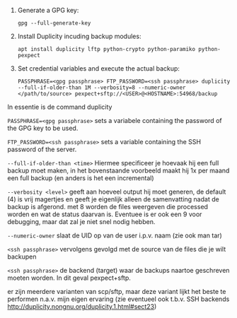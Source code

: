 1. Generate a GPG key:

    ```shell
    gpg --full-generate-key
    ```

2. Install Duplicity incuding backup modules:

    ```shell
    apt install duplicity lftp python-crypto python-paramiko python-pexpect
    ```

3. Set credential variables and execute the actual backup:

    ```shell
    PASSPHRASE=<gpg passphrase> FTP_PASSWORD=<ssh passphrase> duplicity --full-if-older-than 1M --verbosity=8 --numeric-owner </path/to/source> pexpect+sftp://<USER>@<HOSTNAME>:54968/backup     
    ```

In essentie is de command duplicity <source> <target>

`PASSPHRASE=<gpg passphrase>` sets a variabele containing the password of the GPG key to be used.

`FTP_PASSWORD=<ssh passphrase>` sets a variable containing the SSH password of the server.

`--full-if-older-than <time>` Hiermee specificeer je hoevaak hij een full backup moet maken, in het bovenstaande voorbeeld maakt hij 1x per maand een full backup (en anders is het een incremental)

`--verbosity <level>` geeft aan hoeveel output hij moet generen, de default (4) is vrij magertjes en geeft je eigenlijk alleen de samenvatting nadat de backup is afgerond. met 8 worden de files weergeven die processed worden en wat de status daarvan is. Eventuee is er ook een 9 voor debugging, maar dat zal je niet snel nodig hebben.

`--numeric-owner` slaat de UID op van de user i.p.v. naam (zie ook man tar)

`<ssh passphrase>` vervolgens gevolgd met de source van de files die je wilt backupen

`<ssh passphrase>` de backend (target) waar de backups naartoe geschreven moeten worden. In dit geval pexpect+sftp.

er zijn meerdere varianten van scp/sftp, maar deze variant lijkt het beste te performen n.a.v. mijn eigen ervaring (zie eventueel ook t.b.v. SSH backends http://duplicity.nongnu.org/duplicity.1.html#sect23)



 <!-- REFERENCES -->
[1]:http://duplicity.nongnu.org/duplicity.1.html#sect6
